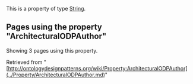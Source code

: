 This is a property of type [String](../Type/String.md "Type:String").




  


## Pages using the property "ArchitecturalODPAuthor"


Showing 3 pages using this property.



Retrieved from "[http://ontologydesignpatterns.org/wiki/Property:ArchitecturalODPAuthor](../Property/ArchitecturalODPAuthor.md)"